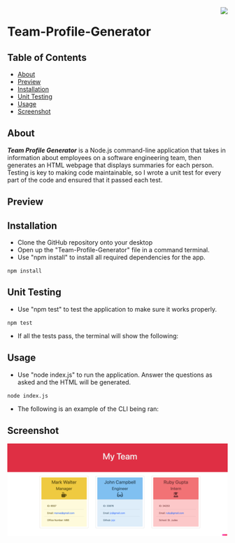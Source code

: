 <img align="right" src="https://img.shields.io/badge/License-MIT-yellow.svg"/>

# Team-Profile-Generator
## Table of Contents
* <a href="#about">About</a>
* <a href="#preview">Preview</a>
* <a href="#installation">Installation</a>
* <a href="#unit-testing">Unit Testing</a>
* <a href="#usage">Usage</a>
* <a href="#screenshot">Screenshot</a>


## About 
<i><b>Team Profile Generator</b></i> is a Node.js command-line application that takes in information about employees on a software engineering team, then generates an HTML webpage that displays summaries for each person. Testing is key to making code maintainable, so I wrote a unit test for every part of the code and ensured that it passed each test.


## Preview



## Installation
* Clone the GitHub repository onto your desktop
* Open up the "Team-Profile-Generator" file in a command terminal.
* Use "npm install" to install all required dependencies for the app.
```
npm install
```

## Unit Testing
* Use "npm test" to test the application to make sure it works properly.
```
npm test
```
* If all the tests pass, the terminal will show the following:


## Usage
* Use "node index.js" to run the application. Answer the questions as asked and the HTML will be generated.
```
node index.js
```
* The following is an example of the CLI being ran:


## Screenshot

![Screenshot](./output/assets/images/Screenshot%202023-02-07%20at%2020.24.29.png)